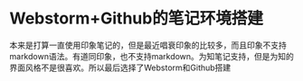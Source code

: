 # Webstorm+Github的笔记环境搭建
本来是打算一直使用印象笔记的，但是最近唱衰印象的比较多，而且印象不支持markdown语法。有道同印象，也不支持markdown。为知笔记支持，但是为知的界面风格不是很喜欢。所以最后选择了Webstorm和Github搭建


